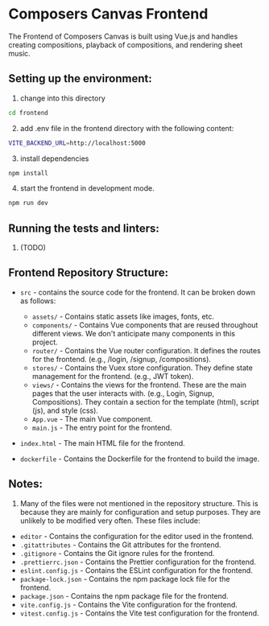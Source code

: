# Composers Canvas Frontend

The Frontend of Composers Canvas is built using Vue.js and handles creating compositions, playback of compositions, and rendering sheet music.

## Setting up the environment:
1. change into this directory
```sh
cd frontend
```

2. add .env file in the frontend directory with the following content:
```sh
VITE_BACKEND_URL=http://localhost:5000
```

3. install dependencies
```sh
npm install
```

4. start the frontend in development mode. 
```sh
npm run dev
```     

## Running the tests and linters:

1. (TODO)


## Frontend Repository Structure:

- `src` - contains the source code for the frontend. It can be broken down as follows:
  - `assets/` - Contains static assets like images, fonts, etc.
  - `components/` - Contains Vue components that are reused throughout different views. We don't anticipate many components in this project. 
  - `router/` - Contains the Vue router configuration. It defines the routes for the frontend. (e.g., /login, /signup, /compositions).  
  - `stores/` - Contains the Vuex store configuration. They define state management for the frontend. (e.g., JWT token).
  - `views/` - Contains the views for the frontend. These are the main pages that the user interacts with. (e.g., Login, Signup, Compositions). They contain a section for the template (html), script (js), and style (css).
  - `App.vue` - The main Vue component.
  - `main.js` - The entry point for the frontend.

- `index.html` - The main HTML file for the frontend.
- `dockerfile` - Contains the Dockerfile for the frontend to build the image.

## Notes:
1. Many of the files were not mentioned in the repository structure. This is because they are mainly for configuration and setup purposes. They are unlikely to be modified very often.
These files include:
- `editor` - Contains the configuration for the editor used in the frontend.
- `.gitattributes` - Contains the Git attributes for the frontend.
- `.gitignore` - Contains the Git ignore rules for the frontend.
- `.prettierrc.json` - Contains the Prettier configuration for the frontend.
- `eslint.config.js` - Contains the ESLint configuration for the frontend.
- `package-lock.json` - Contains the npm package lock file for the frontend.
- `package.json` - Contains the npm package file for the frontend.
- `vite.config.js` - Contains the Vite configuration for the frontend.
- `vitest.config.js` - Contains the Vite test configuration for the frontend.